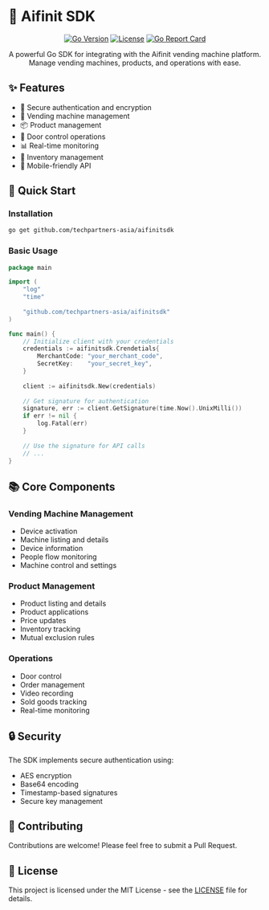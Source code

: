 # 🤖 Aifinit SDK

<div align="center">

[![Go Version](https://img.shields.io/badge/Go-1.24.0-blue.svg)](https://golang.org)
[![License](https://img.shields.io/badge/License-MIT-green.svg)](LICENSE)
[![Go Report Card](https://goreportcard.com/badge/github.com/yourusername/aifinitsdk)](https://goreportcard.com/report/github.com/yourusername/aifinitsdk)

A powerful Go SDK for integrating with the Aifinit vending machine platform. Manage vending machines, products, and operations with ease.

</div>

## ✨ Features

- 🔐 Secure authentication and encryption
- 🏪 Vending machine management
- 📦 Product management
- 🚪 Door control operations
- 📊 Real-time monitoring
- 🔄 Inventory management
- 📱 Mobile-friendly API

## 🚀 Quick Start

### Installation

```bash
go get github.com/techpartners-asia/aifinitsdk
```

### Basic Usage

```go
package main

import (
    "log"
    "time"
    
    "github.com/techpartners-asia/aifinitsdk"
)

func main() {
    // Initialize client with your credentials
    credentials := aifinitsdk.Crendetials{
        MerchantCode: "your_merchant_code",
        SecretKey:    "your_secret_key",
    }
    
    client := aifinitsdk.New(credentials)
    
    // Get signature for authentication
    signature, err := client.GetSignature(time.Now().UnixMilli())
    if err != nil {
        log.Fatal(err)
    }
    
    // Use the signature for API calls
    // ...
}
```

## 📚 Core Components

### Vending Machine Management
- Device activation
- Machine listing and details
- Device information
- People flow monitoring
- Machine control and settings

### Product Management
- Product listing and details
- Product applications
- Price updates
- Inventory tracking
- Mutual exclusion rules

### Operations
- Door control
- Order management
- Video recording
- Sold goods tracking
- Real-time monitoring

## 🔒 Security

The SDK implements secure authentication using:
- AES encryption
- Base64 encoding
- Timestamp-based signatures
- Secure key management

## 🤝 Contributing

Contributions are welcome! Please feel free to submit a Pull Request.

## 📄 License

This project is licensed under the MIT License - see the [LICENSE](LICENSE) file for details.
